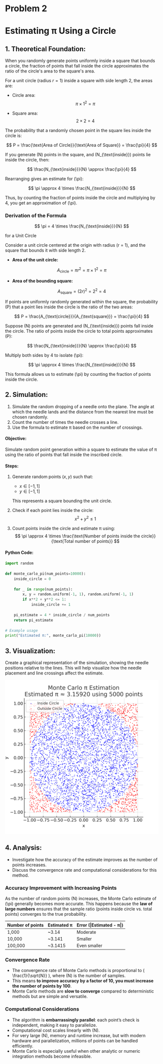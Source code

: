 # Problem 2

# Estimating π Using a Circle

## 1. Theoretical Foundation:

When you randomly generate points uniformly inside a square that bounds a circle, the fraction of points that fall inside the circle approximates the ratio of the circle's area to the square's area.

For a unit circle (radius $r = 1$) inside a square with side length 2, the areas are:

- Circle area:  
  $$\pi \times 1^2 = \pi$$

- Square area:  
  $$2 \times 2 = 4$$


The probability that a randomly chosen point in the square lies inside the circle is:

$$
P = \frac{\text{Area of Circle}}{\text{Area of Square}} = \frac{\pi}{4}
$$

If you generate \(N\) points in the square, and \(N_{\text{inside}}\) points lie inside the circle, then:

$$
\frac{N_{\text{inside}}}{N} \approx \frac{\pi}{4}
$$

Rearranging gives an estimate for \(\pi\):

$$
\pi \approx 4 \times \frac{N_{\text{inside}}}{N}
$$

Thus, by counting the fraction of points inside the circle and multiplying by 4, you get an approximation of \(\pi\).

### Derivation of the Formula

$$
\pi = 4 \times \frac{N_{\text{inside}}}{N}
$$

for a Unit Circle


Consider a unit circle centered at the origin with radius \(r = 1\), and the square that bounds it with side length 2.

- **Area of the unit circle:**

$$
A_{\text{circle}} = \pi r^2 = \pi \times 1^2 = \pi
$$

- **Area of the bounding square:**

$$
A_{\text{square}} = (2r)^2 = 2^2 = 4
$$

If points are uniformly randomly generated within the square, the probability \(P\) that a point lies inside the circle is the ratio of the two areas:

$$
P = \frac{A_{\text{circle}}}{A_{\text{square}}} = \frac{\pi}{4}
$$

Suppose \(N\) points are generated and \(N_{\text{inside}}\) points fall inside the circle. The ratio of points inside the circle to total points approximates \(P\):

$$
\frac{N_{\text{inside}}}{N} \approx \frac{\pi}{4}
$$

Multiply both sides by 4 to isolate \(\pi\):

$$
\pi \approx 4 \times \frac{N_{\text{inside}}}{N}
$$

This formula allows us to estimate \(\pi\) by counting the fraction of points inside the circle.


## 2. Simulation:
1. Simulate the random dropping of a needle onto the plane. The angle at which the needle lands and the distance from the nearest line must be chosen randomly.
2. Count the number of times the needle crosses a line.
3. Use the formula to estimate π based on the number of crossings.

#### Objective:
Simulate random point generation within a square to estimate the value of π using the ratio of points that fall inside the inscribed circle.

#### Steps:
1. Generate random points $(x, y)$ such that:
   - $x \in [-1, 1]$
   - $y \in [-1, 1]$

   This represents a square bounding the unit circle.

2. Check if each point lies inside the circle:
   $$
   x^2 + y^2 \leq 1
   $$

3. Count points inside the circle and estimate π using:
   $$
   \pi \approx 4 \times \frac{\text{Number of points inside the circle}}{\text{Total number of points}}
   $$

#### Python Code:

```python
import random

def monte_carlo_pi(num_points=10000):
    inside_circle = 0

    for _ in range(num_points):
        x, y = random.uniform(-1, 1), random.uniform(-1, 1)
        if x**2 + y**2 <= 1:
            inside_circle += 1

    pi_estimate = 4 * inside_circle / num_points
    return pi_estimate

# Example usage
print("Estimated π:", monte_carlo_pi(10000))
```

## 3. Visualization:
Create a graphical representation of the simulation, showing the needle positions relative to the lines. This will help visualize how the needle placement and line crossings affect the estimate.

![statistics_motion](../../_pics/monte_carlo_pi.png)

## 4. Analysis:
- Investigate how the accuracy of the estimate improves as the number of points increases.
- Discuss the convergence rate and computational considerations for this method.


### Accuracy Improvement with Increasing Points

As the number of random points \(N\) increases, the Monte Carlo estimate of \(\pi\) generally becomes more accurate. This happens because the **law of large numbers** ensures that the sample ratio (points inside circle vs. total points) converges to the true probability.

| Number of points | Estimated π | Error (\|Estimated - π\|) |
|------------------|-------------|---------------------------|
| 1,000            | ~3.14       | Moderate                  |
| 10,000           | ~3.141      | Smaller                   |
| 100,000          | ~3.1415     | Even smaller              |



### Convergence Rate

- The convergence rate of Monte Carlo methods is proportional to \( \frac{1}{\sqrt{N}} \), where \(N\) is the number of samples.
- This means **to improve accuracy by a factor of 10, you must increase the number of points by 100**.
- Monte Carlo methods are **slow to converge** compared to deterministic methods but are simple and versatile.

### Computational Considerations

- The algorithm is **embarrassingly parallel**: each point’s check is independent, making it easy to parallelize.
- Computational cost scales linearly with \(N\).
- For very large \(N\), memory and runtime increase, but with modern hardware and parallelization, millions of points can be handled efficiently.
- Monte Carlo is especially useful when other analytic or numeric integration methods become infeasible.
